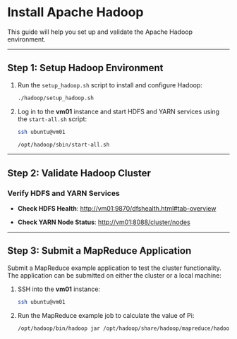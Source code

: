 # Install Apache Hadoop

This guide will help you set up and validate the Apache Hadoop environment.

---

## Step 1: Setup Hadoop Environment

1. Run the `setup_hadoop.sh` script to install and configure Hadoop:
   ```bash
   ./hadoop/setup_hadoop.sh
   ```

2. Log in to the **vm01** instance and start HDFS and YARN services using the `start-all.sh` script:
   ```bash
   ssh ubuntu@vm01

   /opt/hadoop/sbin/start-all.sh
   ```

---

## Step 2: Validate Hadoop Cluster

### Verify HDFS and YARN Services

- **Check HDFS Health**:
  [http://vm01:9870/dfshealth.html#tab-overview](http://vm01:9870/dfshealth.html#tab-overview)

- **Check YARN Node Status**:
  [http://vm01:8088/cluster/nodes](http://vm01:8088/cluster/nodes)

---

## Step 3: Submit a MapReduce Application

Submit a MapReduce example application to test the cluster functionality. The application can be submitted on either the
cluster or a local machine:

1. SSH into the **vm01** instance:
   ```bash
   ssh ubuntu@vm01
   ```

2. Run the MapReduce example job to calculate the value of Pi:
   ```bash
   /opt/hadoop/bin/hadoop jar /opt/hadoop/share/hadoop/mapreduce/hadoop-mapreduce-examples-3.4.0.jar pi 3 3
   ```